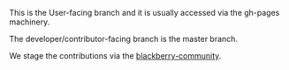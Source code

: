 This is the User-facing branch and it is usually accessed via the gh-pages machinery.

The developer/contributor-facing branch is the master branch.

We stage the contributions via the [blackberry-community](https://github.com/blackberry-community/Community).

